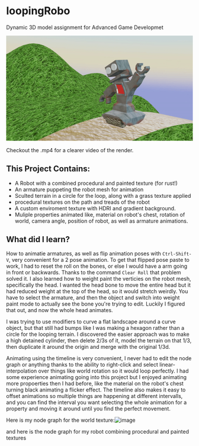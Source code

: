 # loopingRobo
Dynamic 3D model assignment for Advanced Game Developmet

![](ezgif.com-gif-maker.gif)

Checkout the .mp4 for a clearer video of the render.

## This Project Contains:
* A Robot with a combined procedural and painted texture (for rust!)
* An armature puppeting the robot mesh for animation
* Sculted terrain in a circle for the loop, along with a grass texture applied
* procedural textures on the path and treads of the robot
* A custom enviroment texture with HDRI and gradient background.
* Muliple properties animated like, material on robot's chest, rotation of world, camera angle, position of robot, as well as armature animations.

## What did I learn?
How to animatie armatures, as well as flip animation poses with `Ctrl-Shift-V`, very convenient for a 2 pose animation. To get that flipped pose paste to work, I had to reset the roll on the bones, or else I would have a arm going in front or backwards. Thanks to the command `Clear Roll` that problem solved it. I also learned how to weight paint the verticies on the robot mesh, specifically the head. I wanted the head bone to move the entire head but it had reduced weight at the top of the head, so it would stretch weirdly. You have to select the armature, and then the object and switch into weight paint mode to actually see the bone you're trying to edit. Luckily I figured that out, and now the whole head animates. 

I was trying to use modifiers to curve a flat landscape around a curve object, but that still had bumps like I was making a hexagon rather than a circle for the looping terrain. I discovered the easier approach was to make a high detained cylinder, then delete 2/3s of it, model the terrain on that 1/3, then duplicate it around the origin and merge with the original 1/3d.

Animating using the timeline is very convenient, I never had to edit the node graph or anything thanks to the ability to right-click and select linear-interpolation over things like world rotation so it would loop perfectly. I had some experience animating going into this project but I enjoyed animating more propoerties then I had before, like the material on the robot's chest turning black animating a flicker effect. The timeline also makes it easy to offset animations so multiple things are happening at different intervalls, and you can find the interval you want selecting the whole animation for a property and moving it around until you find the perfect movement.

Here is my node graph for the world texture:![image](https://user-images.githubusercontent.com/37216503/156859957-59d82120-4e03-47f6-bfd1-4636280a69e6.png)

and here is the node graph for my robot combining procedural and painted textures

